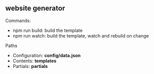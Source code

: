 website generator
-----------------

Commands:
* npm run build: build the template
* npm run watch: build the template, watch and rebuild on change

Paths
* Configuration: **config/data.json**
* Contents: **templates**
* Partials: **partials**
